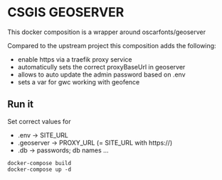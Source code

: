 # CSGIS GEOSERVER

This docker composition is a wrapper around oscarfonts/geoserver

Compared to the upstream project this composition adds the following:

- enable https via a traefik proxy service
- automaticully sets the correct proxyBaseUrl in geoserver
- allows to auto update the admin password based on .env
- sets a var for gwc working with geofence

## Run it

Set correct values for
- .env -> SITE_URL
- .geoserver -> PROXY_URL (= SITE_URL with https://)
- .db -> passwords; db names ...

```
docker-compose build
docker-compose up -d 
```
